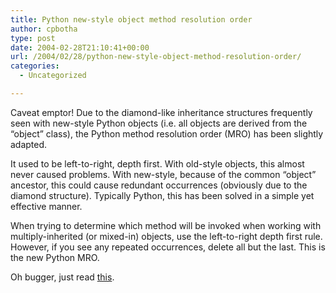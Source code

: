 ```yaml
---
title: Python new-style object method resolution order
author: cpbotha
type: post
date: 2004-02-28T21:10:41+00:00
url: /2004/02/28/python-new-style-object-method-resolution-order/
categories:
  - Uncategorized

---
```

Caveat emptor! Due to the diamond-like inheritance structures frequently seen with new-style Python objects (i.e. all objects are derived from the &#8220;object&#8221; class), the Python method resolution order (MRO) has been slightly adapted.

It used to be left-to-right, depth first. With old-style objects, this almost never caused problems. With new-style, because of the common &#8220;object&#8221; ancestor, this could cause redundant occurrences (obviously due to the diamond structure). Typically Python, this has been solved in a simple yet effective manner.

When trying to determine which method will be invoked when working with multiply-inherited (or mixed-in) objects, use the left-to-right depth first rule. However, if you see any repeated occurrences, delete all but the last. This is the new Python MRO.

Oh bugger, just read [this][1].

 [1]: http://www.python.org/2.2/descrintro.html